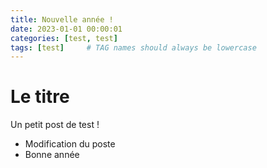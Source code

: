 ```yaml
---
title: Nouvelle année !
date: 2023-01-01 00:00:01 
categories: [test, test]
tags: [test]     # TAG names should always be lowercase
---
```


# Le titre

Un petit post de test !

- Modification du poste
- Bonne année